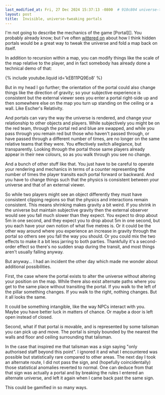 ```yaml
---
last_modified_at: Fri, 27 Dec 2024 15:37:13 -0800  # 910c804 universe-tweaking-portal-link
layout: post
title:  Invisible, universe-tweaking portals
---
```

I'm not going to describe the mechanics of the game [Portal][].  You
probably already know; but I've often [wittered on][tessellated
playfield] about how I think hidden portals would be a great way to
tweak the universe and fold a map back on itself.

In addition to recursion within a map, you can modify things like the
scale of the map relative to the player, and in fact somebody has
already done a technical demo of that:

{% include youtube.liquid id='kEB11PQ9Eo8' %}

But in my head I go further; the orientation of the portal could also
change things like the direction of gravity; so your subjective
experience is consistent but the external viewer sees you enter a portal
right-side up and then somewhere else on the map you turn up standing on
the ceiling or a wall.  Like Escher's Relativity.

And portals can vary the way the universe is rendered, and change your
relationship to other objects and players.  While subjectively you might
be on the red team, through the portal red and blue are swapped, and
while you pass through you remain red but those who haven't passed
through, or have passed through a different number of times, are no
longer on the same relative teams that they were.  You effectively
switch allegiance, but transparently.  Looking _through_ the portal
those same players already appear in their new colours, so as you walk
through you see no change.

And a bunch of other stuff like that.  You just have to be careful to
operate your rendering and mechanics in terms of a counter representing
the number of times the player transits each portal forward or backward.
And you have to change things such that the physics is consistent
between your universe and that of an external viewer.

So while two players might see an object differently they must have
consistent clipping regions so that the physics and interactions remain
consistent.  This means shrinking makes gravity a bit weird.  If you
shrink in the universe but maintain subjective gravity then the external
observer would see you fall much slower than they expect.  You expect to
drop about 5m in one second, and they expect you to drop about 5m in one
second, but you each have your own notion of what five metres is.  Or it
could be the other way around where you experience an increase in
gravity through the portal so others see you fall the way you should.
Or you could mix the two effects to make it a bit less jarring to both
parties.  Thankfully it's a second-order effect so there's no sudden
snap during the transit, and most things aren't usually falling anyway.

But anyway... I had an incident the other day which made me wonder about
additional possibilities.

First, the case where the portal exists to alter the universe without
altering your position on the map.  While there also exist alternate
paths where you get to the same place without transiting the portal.  If
you walk to the left of the pillar something changes.  If you walk to
the right, nothing changes.  But it all looks the same.

It could be something intangible, like the way NPCs interact with you.
Maybe you have better luck in matters of chance.  Or maybe a door is
left open instead of closed.

Second, what if that portal _is_ movable, and is represented by some
talisman you can pick up and move.  The portal is simply bounded by the
nearest the walls and floor and ceiling surrounding that talisman.

In the case that inspired me that talisman was a sign saying "only
authorised staff beyond this point".  I ignored it and what I
encountered was possible but statistically rare compared to other areas.
The next day I took an alternate route, I did not pass the sign, and
(hopefully coincidentally) those statistical anomalies reverted to
normal.  One can deduce from that that sign was actually a portal and by
breaking the rules I entered an alternate universe, and left it again
when I came back past the same sign.

This could be gamified in so many ways.

[tessellated playfield]: <https://www.halfbakery.com/idea/Tessellated_2c_20phase-shifted_20playfield>
